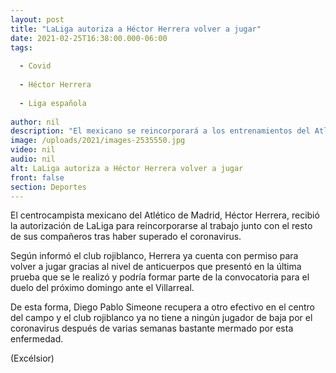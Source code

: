 ```yaml
---
layout: post
title: "LaLiga autoriza a Héctor Herrera volver a jugar"
date: 2021-02-25T16:38:00.000-06:00
tags:
  
  - Covid
  
  - Héctor Herrera
  
  - Liga española
  
author: nil
description: "El mexicano se reincorporará a los entrenamientos del Atlético de Madrid, luego que presentó un nivel de anticuerpos en la última prueba de coronavirus que se le practicó"
image: /uploads/2021/images-2535550.jpg
video: nil
audio: nil
alt: LaLiga autoriza a Héctor Herrera volver a jugar
front: false
section: Deportes
---
```


El centrocampista mexicano del Atlético de Madrid, Héctor Herrera, recibió la autorización de LaLiga para reincorporarse al trabajo junto con el resto de sus compañeros tras haber superado el coronavirus.

Según informó el club rojiblanco, Herrera ya cuenta con permiso para volver a jugar gracias al nivel de anticuerpos que presentó en la última prueba que se le realizó y podría formar parte de la convocatoria para el duelo del próximo domingo ante el Villarreal.

De esta forma, Diego Pablo Simeone recupera a otro efectivo en el centro del campo y el club rojiblanco ya no tiene a ningún jugador de baja por el coronavirus después de varias semanas bastante mermado por esta enfermedad.

(Excélsior)